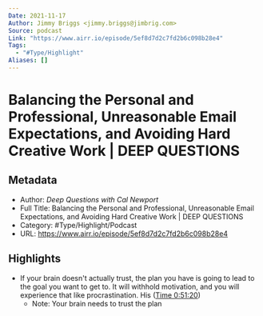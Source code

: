 ```yaml
---
Date: 2021-11-17
Author: Jimmy Briggs <jimmy.briggs@jimbrig.com>
Source: podcast
Link: "https://www.airr.io/episode/5ef8d7d2c7fd2b6c098b28e4"
Tags:
  - "#Type/Highlight"
Aliases: []
---
```


# Balancing the Personal and Professional, Unreasonable Email Expectations, and Avoiding Hard Creative Work | DEEP QUESTIONS

## Metadata

* Author: *Deep Questions with Cal Newport*
* Full Title: Balancing the Personal and Professional, Unreasonable Email Expectations, and Avoiding Hard Creative Work | DEEP QUESTIONS
* Category: #Type/Highlight/Podcast
* URL: https://www.airr.io/episode/5ef8d7d2c7fd2b6c098b28e4

## Highlights

* If your brain doesn't actually trust, the plan you have is going to lead to the goal you want to get to. It will withhold motivation, and you will experience that like procrastination. His ([Time 0:51:20](https://www.airr.io/quote/5f3724a0a7c7e0da4e99a887))
  * Note: Your brain needs to trust the plan
